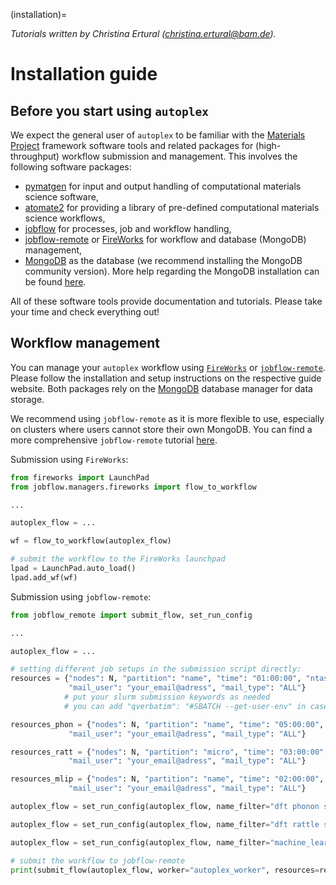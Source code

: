 (installation)=

*Tutorials written by Christina Ertural ([christina.ertural@bam.de](mailto:christina.ertural@bam.de)).*

# Installation guide

## Before you start using `autoplex`

We expect the general user of `autoplex` to be familiar with the [Materials Project](https://github.com/materialsproject) framework software tools and related 
packages for (high-throughput) workflow submission and management. 
This involves the following software packages:
- [pymatgen](https://github.com/materialsproject/pymatgen) for input and output handling of computational materials science software,
- [atomate2](https://github.com/materialsproject/atomate2) for providing a library of pre-defined computational materials science workflows,
- [jobflow](https://github.com/materialsproject/jobflow) for processes, job and workflow handling, 
- [jobflow-remote](https://github.com/Matgenix/jobflow-remote) or [FireWorks](https://github.com/materialsproject/fireworks) for workflow and database (MongoDB) management,
- [MongoDB](https://www.mongodb.com/) as the database (we recommend installing the MongoDB community version). More help regarding the MongoDB installation can be found [here](https://materialsproject.github.io/fireworks/installation.html#install-mongodb).

All of these software tools provide documentation and tutorials. Please take your time and check everything out!

## Workflow management

You can manage your `autoplex` workflow using [`FireWorks`](https://materialsproject.github.io/fireworks/) or [`jobflow-remote`](https://matgenix.github.io/jobflow-remote/). 
Please follow the installation and setup instructions on the respective guide website.
Both packages rely on the [MongoDB](https://www.mongodb.com/) database manager for data storage.

We recommend using `jobflow-remote` as it is more flexible to use, especially on clusters where users cannot store their
own MongoDB. You can find a more comprehensive `jobflow-remote` tutorial [here](../jobflowremote.md).

Submission using `FireWorks`:
```python
from fireworks import LaunchPad
from jobflow.managers.fireworks import flow_to_workflow

...

autoplex_flow = ...

wf = flow_to_workflow(autoplex_flow)

# submit the workflow to the FireWorks launchpad
lpad = LaunchPad.auto_load()
lpad.add_wf(wf)
```

Submission using `jobflow-remote`:
```python
from jobflow_remote import submit_flow, set_run_config

...

autoplex_flow = ...

# setting different job setups in the submission script directly:
resources = {"nodes": N, "partition": "name", "time": "01:00:00", "ntasks": ntasks, "qverbatim": "#SBATCH --get-user-env",
             "mail_user": "your_email@adress", "mail_type": "ALL"}
            # put your slurm submission keywords as needed
            # you can add "qverbatim": "#SBATCH --get-user-env" in case your conda env is not activated automatically

resources_phon = {"nodes": N, "partition": "name", "time": "05:00:00", "ntasks": ntasks, "qverbatim": "#SBATCH --get-user-env",
             "mail_user": "your_email@adress", "mail_type": "ALL"}

resources_ratt = {"nodes": N, "partition": "micro", "time": "03:00:00", "ntasks": ntasks, "qverbatim": "#SBATCH --get-user-env",
             "mail_user": "your_email@adress", "mail_type": "ALL"}

resources_mlip = {"nodes": N, "partition": "name", "time": "02:00:00", "ntasks": ntasks, "qverbatim": "#SBATCH --get-user-env",
             "mail_user": "your_email@adress", "mail_type": "ALL"}

autoplex_flow = set_run_config(autoplex_flow, name_filter="dft phonon static", resources=resources_phon)

autoplex_flow = set_run_config(autoplex_flow, name_filter="dft rattle static", resources=resources_ratt)

autoplex_flow = set_run_config(autoplex_flow, name_filter="machine_learning_fit", resources=resources_mlip)

# submit the workflow to jobflow-remote
print(submit_flow(autoplex_flow, worker="autoplex_worker", resources=resources, project="autoplex"))
```
